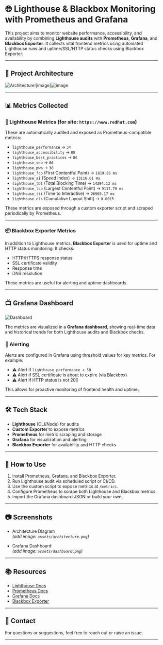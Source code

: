 # 🌐 Lighthouse & Blackbox Monitoring with Prometheus and Grafana

This project aims to monitor website performance, accessibility, and availability by combining **Lighthouse audits** with **Prometheus**, **Grafana**, and **Blackbox Exporter**. It collects vital frontend metrics using automated Lighthouse runs and uptime/SSL/HTTP status checks using Blackbox Exporter.

---

## 📌 Project Architecture

![Architecture]()![image]![image](https://github.com/user-attachments/assets/7d9a1d34-fe2d-4621-8769-5ae2b5d91d91)


---

## 📊 Metrics Collected

### 🔦 Lighthouse Metrics (for site: `https://www.redhat.com`)
These are automatically audited and exposed as Prometheus-compatible metrics:

- `lighthouse_performance` → `34`
- `lighthouse_accessibility` → `88`
- `lighthouse_best_practices` → `86`
- `lighthouse_seo` → `86`
- `lighthouse_pwa` → `38`
- `lighthouse_fcp` (First Contentful Paint) → `1819.85 ms`
- `lighthouse_si` (Speed Index) → `13116.01 ms`
- `lighthouse_tbt` (Total Blocking Time) → `14294.13 ms`
- `lighthouse_lcp` (Largest Contentful Paint) → `9117.70 ms`
- `lighthouse_tti` (Time to Interactive) → `26965.17 ms`
- `lighthouse_cls` (Cumulative Layout Shift) → `0.0015`

These metrics are exposed through a custom exporter script and scraped periodically by Prometheus.

---

### 📦 Blackbox Exporter Metrics

In addition to Lighthouse metrics, **Blackbox Exporter** is used for uptime and HTTP status monitoring. It checks:

- HTTP/HTTPS response status
- SSL certificate validity
- Response time
- DNS resolution

These metrics are useful for alerting and uptime dashboards.

---

## 📺 Grafana Dashboard

![Dashboard](![image](https://github.com/user-attachments/assets/d7fca51c-3d79-4454-9904-72a49c66ce33))

The metrics are visualized in a **Grafana dashboard**, showing real-time data and historical trends for both Lighthouse audits and Blackbox checks.

### 🔔 Alerting
Alerts are configured in Grafana using threshold values for key metrics. For example:

- ⚠️ Alert if `lighthouse_performance < 50`
- ⚠️ Alert if SSL certificate is about to expire (via Blackbox)
- ⚠️ Alert if HTTP status is not 200

This allows for proactive monitoring of frontend health and uptime.

---

## 🛠 Tech Stack

- **Lighthouse** (CLI/Node) for audits
- **Custom Exporter** to expose metrics
- **Prometheus** for metric scraping and storage
- **Grafana** for visualization and alerting
- **Blackbox Exporter** for availability and HTTP checks

---

## 🚀 How to Use

1. Install Prometheus, Grafana, and Blackbox Exporter.
2. Run Lighthouse audit via scheduled script or CI/CD.
3. Use the custom script to expose metrics at `/metrics`.
4. Configure Prometheus to scrape both Lighthouse and Blackbox metrics.
5. Import the Grafana dashboard JSON or build your own.

---

## 📷 Screenshots

- Architecture Diagram  
  *(add image: `assets/architecture.png`)*

- Grafana Dashboard  
  *(add image: `assets/dashboard.png`)*

---

## 📚 Resources

- [Lighthouse Docs](https://developer.chrome.com/docs/lighthouse/)
- [Prometheus Docs](https://prometheus.io/docs/)
- [Grafana Docs](https://grafana.com/docs/)
- [Blackbox Exporter](https://github.com/prometheus/blackbox_exporter)

---

## 📩 Contact

For questions or suggestions, feel free to reach out or raise an issue.

---

